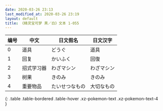 ```yaml
---
date: 2020-03-26 23:13
last_modified_at: 2020-03-26 23:19
layout: default
title: 《精灵宝可梦 黑／白》文本 1-055
---
```

| 编号 | 中文 | 日文假名 | 日文汉字 |
| ---- | ---- | ---- | --- |
| 0 | 道具 | どうぐ | 道具 |
| 1 | 回复 | かいふく | 回復 |
| 2 | 招式学习器 | わざマシン | わざマシン |
| 3 | 树果 | きのみ | きのみ |
| 4 | 重要物品 | たいせつなもの | 大切なもの |
{: .table .table-bordered .table-hover .xz-pokemon-text .xz-pokemon-text-4 }